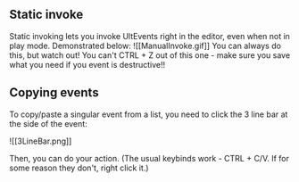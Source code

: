 ## Static invoke
Static invoking lets you invoke UltEvents right in the editor, even when not in play mode. Demonstrated below:
![[ManualInvoke.gif]]
You can always do this, but watch out! You can't CTRL + Z out of this one - make sure you save what you need if you event is destructive!!

## Copying events
To copy/paste a singular event from a list, you need to click the 3 line bar at the side of the event:

![[3LineBar.png]]

Then, you can do your action. (The usual keybinds work - CTRL + C/V. If for some reason they don't, right click it.)